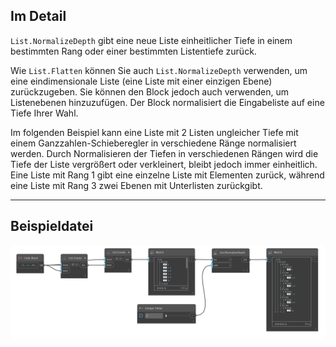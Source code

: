 ## Im Detail
`List.NormalizeDepth` gibt eine neue Liste einheitlicher Tiefe in einem bestimmten Rang oder einer bestimmten Listentiefe zurück.

Wie `List.Flatten` können Sie auch `List.NormalizeDepth` verwenden, um eine eindimensionale Liste (eine Liste mit einer einzigen Ebene) zurückzugeben. Sie können den Block jedoch auch verwenden, um Listenebenen hinzuzufügen. Der Block normalisiert die Eingabeliste auf eine Tiefe Ihrer Wahl.

Im folgenden Beispiel kann eine Liste mit 2 Listen ungleicher Tiefe mit einem Ganzzahlen-Schieberegler in verschiedene Ränge normalisiert werden. Durch Normalisieren der Tiefen in verschiedenen Rängen wird die Tiefe der Liste vergrößert oder verkleinert, bleibt jedoch immer einheitlich. Eine Liste mit Rang 1 gibt eine einzelne Liste mit Elementen zurück, während eine Liste mit Rang 3 zwei Ebenen mit Unterlisten zurückgibt.
___
## Beispieldatei

![List.NormalizeDepth](./DSCore.List.NormalizeDepth_img.jpg)
